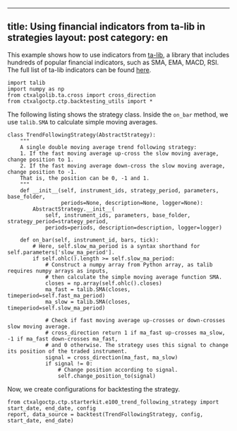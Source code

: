 
---
title: Using financial indicators from ta-lib in strategies
layout: post
category: en
---

This example shows how to use indicators from [ta-lib](https://github.com/mrjbq7/ta-lib), a library that
includes hundreds of popular financial indicators, such as SMA, EMA, MACD, RSI.
The full list of ta-lib indicators can be found [here](https://github.com/mrjbq7/ta-lib/tree/master/docs/func_groups).

```
import talib
import numpy as np
from ctxalgolib.ta.cross import cross_direction
from ctxalgoctp.ctp.backtesting_utils import *
```

The following listing shows the strategy class. Inside the `on_bar` method, we use `talib.SMA` to calculate
simple moving averages.

```
class TrendFollowingStrategy(AbstractStrategy):
    """
    A single double moving average trend following strategy:
    1. If the fast moving average up-cross the slow moving average, change position to 1.
    2. If the fast moving average down-cross the slow moving average, change position to -1.
    That is, the position can be 0, -1 and 1.
    """
    def __init__(self, instrument_ids, strategy_period, parameters, base_folder,
                 periods=None, description=None, logger=None):
        AbstractStrategy.__init__(
            self, instrument_ids, parameters, base_folder, strategy_period=strategy_period,
            periods=periods, description=description, logger=logger)

    def on_bar(self, instrument_id, bars, tick):
        # Here, self.slow_ma_period is a syntax shorthand for self.parameters['slow_ma_period'].
        if self.ohlc().length >= self.slow_ma_period:
            # Construct a numpy array from Python array, as talib requires numpy arrays as inputs,
            # then calculate the simple moving average function SMA.
            closes = np.array(self.ohlc().closes)
            ma_fast = talib.SMA(closes, timeperiod=self.fast_ma_period)
            ma_slow = talib.SMA(closes, timeperiod=self.slow_ma_period)

            # Check if fast moving average up-crosses or down-crosses slow moving average.
            # cross_direction return 1 if ma_fast up-crosses ma_slow, -1 if ma_fast down-crosses ma_fast,
            # and 0 otherwise. The strategy uses this signal to change its position of the traded instrument.
            signal = cross_direction(ma_fast, ma_slow)
            if signal != 0:
                # Change position according to signal.
                self.change_position_to(signal)
```

Now, we create configurations for backtesting the strategy.

```
from ctxalgoctp.ctp.starterkit.e100_trend_following_strategy import start_date, end_date, config
report, data_source = backtest(TrendFollowingStrategy, config, start_date, end_date)

```
